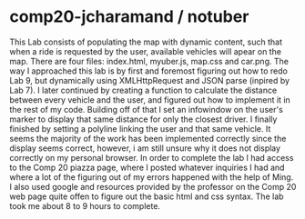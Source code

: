 # comp20-jcharamand / notuber

This Lab consists of populating the map with dynamic content, such that when a ride is requested by the user, available vehicles will apear on the map. There are four files: index.html, myuber.js, map.css and car.png. The way I approached this lab is by first and foremost figuring out how to redo Lab 9, but dynamically using XMLHttpRequest and JSON parse (inpired by Lab 7). I later continued by creating a function to calculate the distance between every vehicle and the user, and figured out how to implement it in the rest of my code. Building off of that I set an infowindow on the user's marker to display that same distance for only the closest driver. I finally finished by setting a polyline linking the user and that same vehicle. It seems the majority of the work has been implemented correctly since the display seems correct, however, i am still unsure why it does not display correctly on my personal browser. In order to complete the lab I had access to the Comp 20 piazza page, where I posted whatever inquiries I had and where a lot of the figuring out of my errors happened with the help of Ming. I also used google and resources provided by the professor on the Comp 20 web page quite offen to figure out the basic html and css syntax. The lab took me about 8 to 9 hours to complete.
